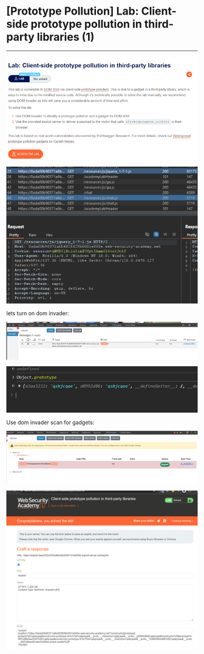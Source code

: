 # [Prototype Pollution] Lab: Client-side prototype pollution in third-party libraries (1)

---

![Untitled](%5BPrototype%20Pollution%5D%20Lab%20Client-side%20prototype%20po%20f34e942a1cf5461cb50051ed40b9a3a0/Untitled.png)

![Untitled](%5BPrototype%20Pollution%5D%20Lab%20Client-side%20prototype%20po%20f34e942a1cf5461cb50051ed40b9a3a0/Untitled%201.png)

lets turn on dom invader: 

![Untitled](%5BPrototype%20Pollution%5D%20Lab%20Client-side%20prototype%20po%20f34e942a1cf5461cb50051ed40b9a3a0/Untitled%202.png)

![Untitled](%5BPrototype%20Pollution%5D%20Lab%20Client-side%20prototype%20po%20f34e942a1cf5461cb50051ed40b9a3a0/Untitled%203.png)

Use dom invader scan for gadgets: 

![Untitled](%5BPrototype%20Pollution%5D%20Lab%20Client-side%20prototype%20po%20f34e942a1cf5461cb50051ed40b9a3a0/Untitled%204.png)

![Untitled](%5BPrototype%20Pollution%5D%20Lab%20Client-side%20prototype%20po%20f34e942a1cf5461cb50051ed40b9a3a0/Untitled%205.png)